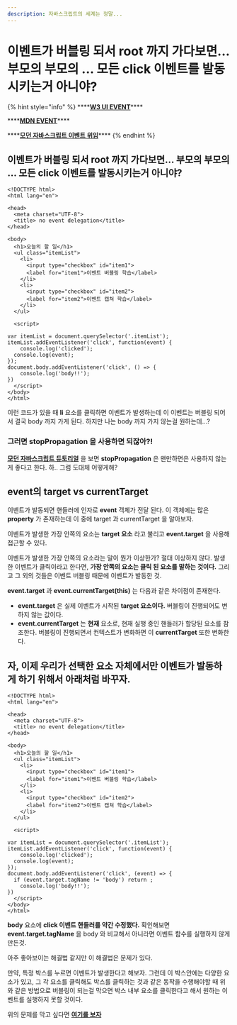 ```yaml
---
description: 자바스크립트의 세계는 정말...
---
```


# 이벤트가 버블링 되서 root 까지 가다보면... 부모의 부모의 ... 모든 click 이벤트를 발동시키는거 아니야?

{% hint style="info" %}
\*\*\*\*[**W3 UI EVENT**](https://www.w3.org/TR/DOM-Level-3-Events/)\*\*\*\*

\*\*\*\*[**MDN EVENT**](https://developer.mozilla.org/ko/docs/Web/API/Event)\*\*\*\*

\*\*\*\*[**모던 자바스크립트 이벤트 위임**](https://ko.javascript.info/event-delegation)\*\*\*\*
{% endhint %}

## 이벤트가 버블링 되서 root 까지 가다보면... 부모의 부모의 ... 모든 click 이벤트를 발동시키는거 아니야?

```markup
<!DOCTYPE html>
<html lang="en">

<head>
  <meta charset="UTF-8">
  <title> no event delegation</title>
</head>

<body>
  <h1>오늘의 할 일</h1>
  <ul class="itemList">
    <li>
      <input type="checkbox" id="item1">
      <label for="item1">이벤트 버블링 학습</label>
    </li>
    <li>
      <input type="checkbox" id="item2">
      <label for="item2">이벤트 캡쳐 학습</label>
    </li>
  </ul>

  <script>

var itemList = document.querySelector('.itemList');
itemList.addEventListener('click', function(event) {
    console.log('clicked');
  console.log(event);
});
document.body.addEventListener('click', () => {
    console.log('body!!');
})
  </script>
</body>
</html>
```

이런 코드가 있을 때 **li** 요소를 클릭하면 이벤트가 발생하는데 이 이벤트는 버블링 되어서 결국 body 까지 가게 된다. 하지만 나는 body 까지 가지 않는걸 원하는데...?

### 그러면 **stopPropagation** 을 사용하면 되잖아?!

[**모던 자바스크립트 듀토리얼**](https://ko.javascript.info/bubbling-and-capturing) 을 보면 **stopPropagation** 은 왠만하면은 사용하지 않는게 좋다고 한다. 하.. 그럼 도대체 어떻게해?

## event의 target vs currentTarget

이벤트가 발동되면 핸들러에 인자로 **event** 객체가 전달 된다. 이 객체에는 많은 **property** 가 존재하는데 이 중에 target 과 currentTarget 을 알아보자.

이벤트가 발생한 가장 안쪽의 요소는 **target 요소** 라고 불리고 **event.target** 을 사용해 접근할 수 있다.

이벤트가 발생한 가장 안쪽의 요소라는 말이 뭔가 이상한가? 절대 이상하지 않다. 발생한 이벤트가 클릭이라고 한다면, **가장 안쪽의 요소는 클릭 된 요소를 말하는 것이다.** 그리고 그 외의 것들은 이벤트 버블링 때문에 이벤트가 발동한 것.

**event.target** 과 **event.currentTarget\(this\)** 는 다음과 같은 차이점이 존재한다.

* **event.target** 은 실제 이벤트가 시작된 **target 요소이다.** 버블링이 진행되어도 변하지 않는 값이다.
* **event.currentTarget** 는 **현재** 요소로, 현재 실행 중인 핸들러가 할당된 요소를 참조한다. 버블링이 진행되면서 컨텍스트가 변화하면 이 **currentTarget** 또한 변화한다.

## 자, 이제 우리가 선택한 요소 자체에서만 이벤트가 발동하게 하기 위해서 아래처럼 바꾸자.

```markup
<!DOCTYPE html>
<html lang="en">

<head>
  <meta charset="UTF-8">
  <title> no event delegation</title>
</head>

<body>
  <h1>오늘의 할 일</h1>
  <ul class="itemList">
    <li>
      <input type="checkbox" id="item1">
      <label for="item1">이벤트 버블링 학습</label>
    </li>
    <li>
      <input type="checkbox" id="item2">
      <label for="item2">이벤트 캡쳐 학습</label>
    </li>
  </ul>

  <script>

var itemList = document.querySelector('.itemList');
itemList.addEventListener('click', function(event) {
    console.log('clicked');
  console.log(event);
});
document.body.addEventListener('click', (event) => {
  if (event.target.tagName != 'body') return ;
    console.log('body!!');
})
  </script>
</body>
</html>
```

**body** 요소에 **click 이벤트 핸들러를 약간 수정했다.** 확인해보면 **event.target.tagName** 을 body 와 비교해서 아니라면 이벤트 함수를 실행하지 않게 만든것.

아주 좋아보이는 해결법 같지만 이 해결법은 문제가 있다.

만약, 특정 박스를 누르면 이벤트가 발생한다고 해보자. 그런데 이 박스안에는 다양한 요소가 있고, 그 각 요소를 클릭해도 박스를 클릭하는 것과 같은 동작을 수행해야할 때 위와 같은 방법으로 버블링이 되는걸 막으면 박스 내부 요소를 클릭한다고 해서 원하는 이벤트를 실행하지 못할 것이다.

위의 문제를 막고 싶다면 [**여기를 보자**](https://ko.javascript.info/event-delegation)

